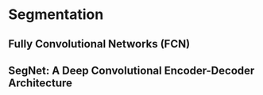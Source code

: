 # Segmentation

## Fully Convolutional Networks (FCN)

## SegNet: A Deep Convolutional Encoder-Decoder Architecture

